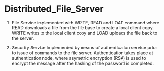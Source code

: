 # Distributed_File_Server

1. File Service implemented with WRITE, READ and LOAD command where READ downloads a file from the file base to create a local client copy. WRITE writes to the local client copy and LOAD uploads the file back to the server.

2. Security Service implemented by means of authentication service prior to issue of commands to the file server. Authentication takes place at authentication node, where asymetric encryption (RSA) is used to encrypt the message after the hashing of the password is completed.
